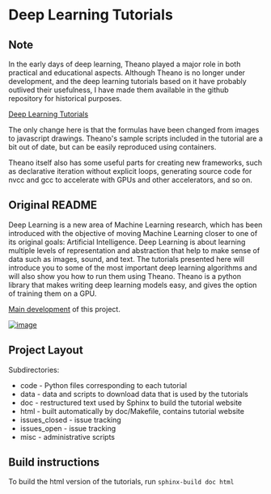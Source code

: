 # Deep Learning Tutorials

## Note

In the early days of deep learning, Theano played a major role in both practical and educational aspects.
Although Theano is no longer under development, and the deep learning tutorials based on it have probably outlived their usefulness,
I have made them available in the github repository for historical purposes.

[Deep Learning Tutorials](https://taneishi.github.io/DeepLearningTutorials/html/)

The only change here is that the formulas have been changed from images to javascript drawings.
Theano's sample scripts included in the tutorial are a bit out of date, but can be easily reproduced using containers.

Theano itself also has some useful parts for creating new frameworks, such as declarative iteration without explicit loops, 
generating source code for nvcc and gcc to accelerate with GPUs and other accelerators, and so on.

## Original README

Deep Learning is a new area of Machine Learning research, which has been
introduced with the objective of moving Machine Learning closer to one of its
original goals: Artificial Intelligence.  Deep Learning is about learning
multiple levels of representation and abstraction that help to make sense of
data such as images, sound, and text.  The tutorials presented here will
introduce you to some of the most important deep learning algorithms and will
also show you how to run them using Theano.  Theano is a python library that
makes writing deep learning models easy, and gives the option of training them
on a GPU.

[Main development](http://github.com/lisa-lab/DeepLearningTutorials) of this project.

[![image](https://secure.travis-ci.org/lisa-lab/DeepLearningTutorials.png)](http://travis-ci.org/lisa-lab/DeepLearningTutorials)

## Project Layout

Subdirectories:

- code - Python files corresponding to each tutorial
- data - data and scripts to download data that is used by the tutorials
- doc  - restructured text used by Sphinx to build the tutorial website
- html - built automatically by doc/Makefile, contains tutorial website
- issues_closed - issue tracking
- issues_open - issue tracking
- misc - administrative scripts

## Build instructions

To build the html version of the tutorials, run `sphinx-build doc html`

